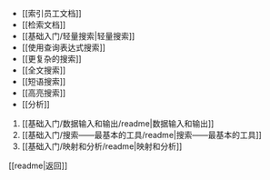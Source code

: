 - [[索引员工文档]]
- [[检索文档]]
- [[基础入门/轻量搜索|轻量搜索]]
- [[使用查询表达式搜索]]
- [[更复杂的搜索]]
- [[全文搜索]]
- [[短语搜索]]
- [[高亮搜索]]
- [[分析]]
1. [[基础入门/数据输入和输出/readme|数据输入和输出]]
2. [[基础入门/搜索——最基本的工具/readme|搜索——最基本的工具]]
3. [[基础入门/映射和分析/readme|映射和分析]]

[[readme|返回]]